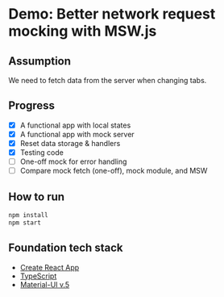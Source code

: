 # Demo: Better network request mocking with MSW.js

## Assumption

We need to fetch data from the server when changing tabs.

## Progress

* [x] A functional app with local states
* [x] A functional app with mock server
* [x] Reset data storage & handlers
* [x] Testing code
* [ ] One-off mock for error handling  
* [ ] Compare mock fetch (one-off), mock module, and MSW

## How to run

```sh
npm install
npm start
```

## Foundation tech stack

* [Create React App](https://github.com/facebookincubator/create-react-app)
* [TypeScript](https://github.com/Microsoft/TypeScript)
* [Material-UI v.5](https://next.material-ui.com/)
